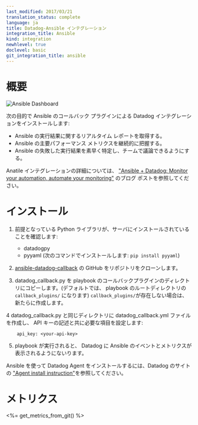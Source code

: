```yaml
---
last_modified: 2017/03/21
translation_status: complete
language: ja
title: Datadog-Ansible インテグレーション
integration_title: Ansible
kind: integration
newhlevel: true
doclevel: basic
git_integration_title: ansible
---
```


<!-- # Overview

![Ansible Dashboard](/static/images/ansibledashboard.png)

Install the Datadog Ansible callback integration to:

* Get real-time reports on Ansible server runs
* Track key Ansible performance metrics across all your servers
* Quickly identify and discuss failed Ansible runs with your team

For more information about using our integration with Ansible, read [this post on our blog](https://www.datadoghq.com/blog/ansible-datadog-monitor-your-automation-automate-your-monitoring/).
 -->

# 概要

![Ansible Dashboard](/static/images/ansibledashboard.png)

次の目的で Ansible のコールバック プラグインによる Datadog インテグレーションをインストールします:

* Ansible の実行結果に関するリアルタイム レポートを取得する。
* Ansible の主要パフォーマンス メトリクスを継続的に把握する。
* Ansible の失敗した実行結果を素早く特定し、チームで議論できるようにする。

Anatile インテグレーションの詳細については、 ["Ansible + Datadog: Monitor your automation, automate your monitoring"](https://www.datadoghq.com/blog/ansible-datadog-monitor-your-automation-automate-your-monitoring/) のブログ ポストを参照してください。


<!-- # Installation

1.  Ensure the prerequisite python libraries are installed on the server:

    * datadogpy
    * pyyaml (install with pip install pyyaml)

1.  Clone the [ansible-datadog-callback GitHub repo](https://github.com/datadog/ansible-datadog-callback).
1.  Copy datadog_callback.py to your playbook callback directory (by default callback_plugins/ in your playbook's root directory). Create the directory if it doesn't exist.
1.  Create a datadog_callback.yml file alongside datadog_callback.py, and set its contents with your API key, as following:

        api_key: <your-api-key>

1.  You should start seeing Ansible events and metrics appear on Datadog when your playbook is run.

To install the Datadog Agent using Ansible, refer to the [installation documentation here](https://app.datadoghq.com/account/settings#agent/ansible). -->

# インストール

1. 前提となっている Python ライブラリが、サーバにインストールされていることを確認します:

    * datadogpy
    * pyyaml (次のコマンドでインストールします: `pip install pyyaml`)

2. [ansible-datadog-callback](https://github.com/datadog/ansible-datadog-callback) の GitHub をリポジトリをクローンします。

3. datadog_callback.py を playbook のコールバックプラグインのディレクトリにコピーします。(デフォルトでは、 playbook のルートディレクトリの `callback_plugins/` になります) `callback_plugins/`が存在しない場合は、新たらに作成します。

4 datadog_callback.py と同じディレクトリに datadog_callback.yml ファイルを作成し、 API キーの記述と共に必要な項目を設定します:

        api_key: <your-api-key>

5. playbook が実行されると、 Datadog に Ansible のイベントとメトリクスが表示されるようにないります。

Ansible を使って Datadog Agent をインストールするには、Datadog のサイトの ["Agent install instruction"](https://app.datadoghq.com/account/settings#agent/ansible)を参照してください。


<!-- # Metrics

<%= get_metrics_from_git() %> -->

# メトリクス

<%= get_metrics_from_git() %> 
